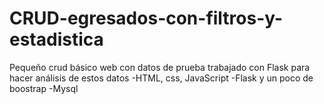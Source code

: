 # CRUD-egresados-con-filtros-y-estadistica
Pequeño crud básico web con datos de prueba trabajado con Flask para hacer análisis de estos datos 
-HTML, css, JavaScript
-Flask y un poco de boostrap
-Mysql
